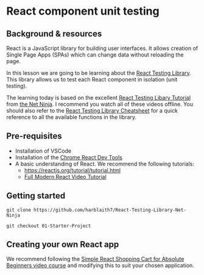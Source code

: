 # React component unit testing

## Background & resources

React is a JavaScript library for building user interfaces. It allows creation of Single Page Apps (SPAs) which can change data without reloading the page.

In this lesson we are going to be learning about the [React Testing Library](https://testing-library.com/docs/react-testing-library/intro/). This library allows us to test each React component in isolation (unit testing).

The learning today is based on the excellent [React Testing Libary Tutorial](https://www.youtube.com/playlist?list=PL4cUxeGkcC9gm4_-5UsNmLqMosM-dzuvQ) from [the Net Ninja](https://www.youtube.com/c/TheNetNinja). I recommend you watch all of these videos offline. You should also refer to the [React Testing Library Cheatsheet](https://testing-library.com/docs/react-testing-library/cheatsheet) for a quick reference to all the available functions in the library.

## Pre-requisites
* Installation of VSCode
* Installation of the [Chrome React Dev Tools](https://chrome.google.com/webstore/detail/react-developer-tools/fmkadmapgofadopljbjfkapdkoienihi?hl=en)
* A basic understanding of React. We recommend the following tutorials:
   * https://reactjs.org/tutorial/tutorial.html
   * [Full Modern React Video Tutorial](https://www.youtube.com/playlist?list=PL4cUxeGkcC9gZD-Tvwfod2gaISzfRiP9d) 

## Getting started
`git clone https://github.com/harblaith7/React-Testing-Library-Net-Ninja`

`git checkout 01-Starter-Project`

## Creating your own React app
We recommend following the [Simple React Shopping Cart for Absolute Beginners video course](https://www.youtube.com/watch?v=AmIdY1Eb8tY) and modifying this to suit your chosen application.
